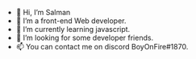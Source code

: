 - 👋 Hi, I’m Salman
- 🔹 I’m a front-end Web developer.
- 🌱 I’m currently learning javascript.
- 💞️ I’m looking for some developer friends.
- 📫 You can contact me on discord BoyOnFire#1870.

<!---
Salman346/Salman346 is a ✨ special ✨ repository because its `README.md` (this file) appears on your GitHub profile.
You can click the Preview link to take a look at your changes.
--->
